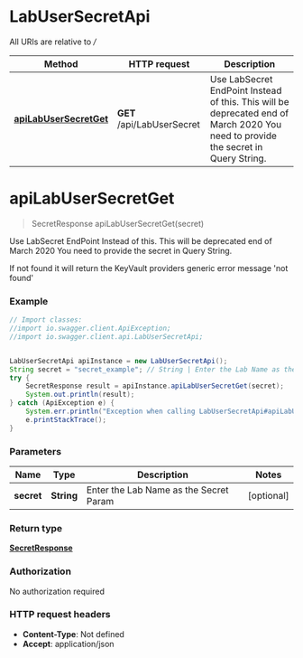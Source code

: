 # LabUserSecretApi

All URIs are relative to */*

Method | HTTP request | Description
------------- | ------------- | -------------
[**apiLabUserSecretGet**](LabUserSecretApi.md#apiLabUserSecretGet) | **GET** /api/LabUserSecret | Use LabSecret EndPoint Instead of this. This will be deprecated end of March 2020  You need to provide the secret in Query String.

<a name="apiLabUserSecretGet"></a>
# **apiLabUserSecretGet**
> SecretResponse apiLabUserSecretGet(secret)

Use LabSecret EndPoint Instead of this. This will be deprecated end of March 2020  You need to provide the secret in Query String.

If not found it will return the KeyVault providers generic error message &#x27;not found&#x27;

### Example
```java
// Import classes:
//import io.swagger.client.ApiException;
//import io.swagger.client.api.LabUserSecretApi;


LabUserSecretApi apiInstance = new LabUserSecretApi();
String secret = "secret_example"; // String | Enter the Lab Name as the Secret Param
try {
    SecretResponse result = apiInstance.apiLabUserSecretGet(secret);
    System.out.println(result);
} catch (ApiException e) {
    System.err.println("Exception when calling LabUserSecretApi#apiLabUserSecretGet");
    e.printStackTrace();
}
```

### Parameters

Name | Type | Description  | Notes
------------- | ------------- | ------------- | -------------
 **secret** | **String**| Enter the Lab Name as the Secret Param | [optional]

### Return type

[**SecretResponse**](SecretResponse.md)

### Authorization

No authorization required

### HTTP request headers

 - **Content-Type**: Not defined
 - **Accept**: application/json

